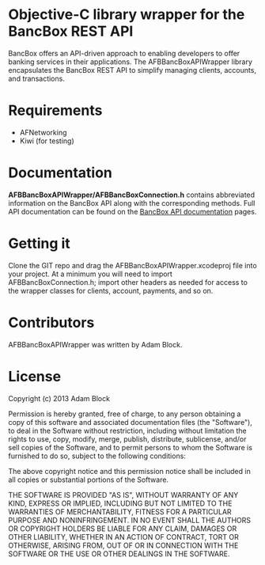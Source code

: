 # Objective-C library wrapper for the BancBox REST API #
BancBox offers an API-driven approach to enabling developers to offer banking services in their applications.
The AFBBancBoxAPIWrapper library encapsulates the BancBox REST API to simplify managing clients, accounts, and transactions.

# Requirements #

* AFNetworking
* Kiwi (for testing)

# Documentation #
__AFBBancBoxAPIWrapper/AFBBancBoxConnection.h__ contains abbreviated information on the BancBox API along with the corresponding methods. Full API documentation can be found on the [BancBox API documentation](http://www.bancbox.com/api/index) pages.

# Getting it #
Clone the GIT repo and drag the AFBBancBoxAPIWrapper.xcodeproj file into your project. At a minimum you will need to import AFBBancBoxConnection.h; import other headers as needed for access to the wrapper classes for clients, account, payments, and so on.

# Contributors #

AFBBancBoxAPIWrapper was written by Adam Block.

# License #
Copyright (c) 2013 Adam Block

Permission is hereby granted, free of charge, to any person obtaining a copy
of this software and associated documentation files (the "Software"), to deal
in the Software without restriction, including without limitation the rights
to use, copy, modify, merge, publish, distribute, sublicense, and/or sell
copies of the Software, and to permit persons to whom the Software is
furnished to do so, subject to the following conditions:

The above copyright notice and this permission notice shall be included in
all copies or substantial portions of the Software.

THE SOFTWARE IS PROVIDED "AS IS", WITHOUT WARRANTY OF ANY KIND, EXPRESS OR
IMPLIED, INCLUDING BUT NOT LIMITED TO THE WARRANTIES OF MERCHANTABILITY,
FITNESS FOR A PARTICULAR PURPOSE AND NONINFRINGEMENT. IN NO EVENT SHALL THE
AUTHORS OR COPYRIGHT HOLDERS BE LIABLE FOR ANY CLAIM, DAMAGES OR OTHER
LIABILITY, WHETHER IN AN ACTION OF CONTRACT, TORT OR OTHERWISE, ARISING FROM,
OUT OF OR IN CONNECTION WITH THE SOFTWARE OR THE USE OR OTHER DEALINGS IN
THE SOFTWARE.